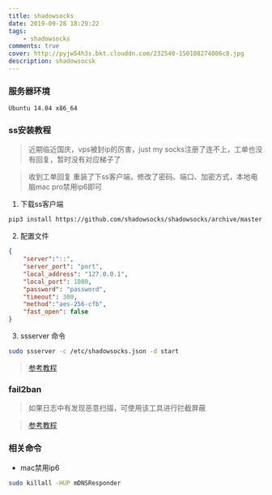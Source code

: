 ```yaml
---
title: shadowsocks
date: 2019-09-28 18:29:22
tags: 
    - shadowsocks
comments: true
cover: http://pyjw54h3s.bkt.clouddn.com/232540-150108274086c8.jpg
description: shadowsocsk
---
```


### 服务器环境
```
Ubuntu 14.04 x86_64   
```

### ss安装教程

> 近期临近国庆，vps被封ip的厉害，just my socks注册了连不上，工单也没有回复，暂时没有对应梯子了

> 收到工单回复 重装了下ss客户端，修改了密码、端口、加密方式，本地电脑mac pro禁用ip6即可

1. 下载ss客户端
```bash
pip3 install https://github.com/shadowsocks/shadowsocks/archive/master.zip
```
2. 配置文件
```json
{
    "server":"::",
    "server_port": "port",
    "local_address": "127.0.0.1",
    "local_port": 1080,
    "password": "password",
    "timeout": 300,
    "method":"aes-256-cfb",
    "fast_open": false
}
```
3. ssserver 命令
```bash
sudo ssserver -c /etc/shadowsocks.json -d start
```

> [参考教程](https://novnan.github.io/Shadowsocks/setup-Shadowsocks-on-ubuntu-1604/)


### fail2ban
> 如果日志中有发现恶意扫描，可使用该工具进行拦截屏蔽

> [参考教程](https://www.laobuluo.com/1800.html)

### 相关命令

* mac禁用ip6
```bash
sudo killall -HUP mDNSResponder
```


